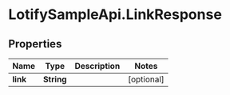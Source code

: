 # LotifySampleApi.LinkResponse

## Properties

Name | Type | Description | Notes
------------ | ------------- | ------------- | -------------
**link** | **String** |  | [optional] 


